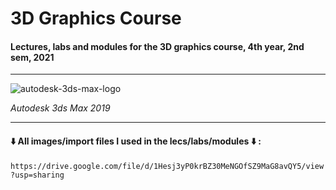 # 3D Graphics Course
#### Lectures, labs and modules for the 3D graphics course, 4th year, 2nd sem, 2021

------------

![autodesk-3ds-max-logo](https://github.com/HelgaBK/3D_graphics/blob/main/autodesk-3ds-max-logo.png "autodesk-3ds-max-logo")

*Autodesk 3ds Max 2019*	

------------

#### :arrow_down: All images/import files I used in the lecs/labs/modules :arrow_down: :


`https://drive.google.com/file/d/1Hesj3yP0krBZ30MeNGOfSZ9MaG8avQY5/view?usp=sharing`

